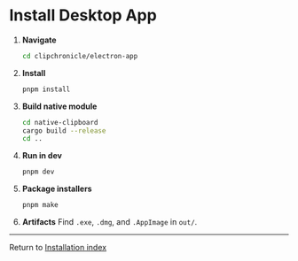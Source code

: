 # Install Desktop App

1. **Navigate**

   ```bash
   cd clipchronicle/electron-app
   ```

2. **Install**

   ```bash
   pnpm install
   ```

3. **Build native module**

   ```bash
   cd native-clipboard
   cargo build --release
   cd ..
   ```

4. **Run in dev**

   ```bash
   pnpm dev
   ```

5. **Package installers**

   ```bash
   pnpm make
   ```

6. **Artifacts**
   Find `.exe`, `.dmg`, and `.AppImage` in `out/`.

---

Return to [Installation index](./landing.md)

